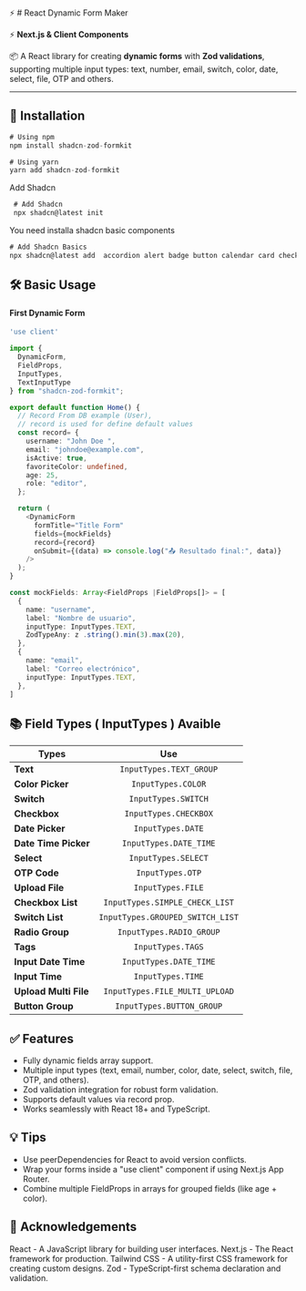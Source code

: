 ⚡️  # React Dynamic Form Maker

⚡️ **Next.js & Client Components**



📦 A React library for creating **dynamic forms** with **Zod validations**, supporting multiple input types: text, number, email, switch, color, date, select, file, OTP and others.

---

## 📌 Installation

```typescript
# Using npm
npm install shadcn-zod-formkit

# Using yarn
yarn add shadcn-zod-formkit
```

 Add Shadcn
 ```typescript 
  # Add Shadcn 
  npx shadcn@latest init
 ```
 You need installa shadcn basic components
 ```typescript 
 # Add Shadcn Basics
 npx shadcn@latest add  accordion alert badge button calendar card checkbox dialog popover form input label select sonner tooltip switch textarea input-otp collapsible input-group radio-group slider button-group
 ```



##  🛠️ Basic Usage
#### First Dynamic Form 

```typescript
'use client'

import { 
  DynamicForm,
  FieldProps,
  InputTypes,
  TextInputType
} from "shadcn-zod-formkit";

export default function Home() {
  // Record From DB example (User),
  // record is used for define default values
  const record= {
    username: "John Doe ",
    email: "johndoe@example.com",
    isActive: true,
    favoriteColor: undefined,
    age: 25,
    role: "editor",
  };

  return (
    <DynamicForm
      formTitle="Title Form"
      fields={mockFields}
      record={record}
      onSubmit={(data) => console.log("📤 Resultado final:", data)}
    />
  );
}

const mockFields: Array<FieldProps |FieldProps[]> = [
  {
    name: "username",
    label: "Nombre de usuario",
    inputType: InputTypes.TEXT,
    ZodTypeAny: z .string().min(3).max(20),
  },
  {
    name: "email",
    label: "Correo electrónico",
    inputType: InputTypes.TEXT,
  },
]
```

## 📚 Field Types ( InputTypes ) Avaible
  | Types                    | Use                            |
  | -------------------------|:-------------------------------:
  | **Text**                 |  `InputTypes.TEXT_GROUP`           | 
  | **Color Picker**         |  `InputTypes.COLOR`                | 
  | **Switch**               |  `InputTypes.SWITCH`               | 
  | **Checkbox**             |  `InputTypes.CHECKBOX`             | 
  | **Date Picker**          |  `InputTypes.DATE`                 | 
  | **Date Time Picker**     |  `InputTypes.DATE_TIME`            | 
  | **Select**               |  `InputTypes.SELECT`               | 
  | **OTP Code**             |  `InputTypes.OTP`                  | 
  | **Upload File**          |  `InputTypes.FILE`                 | 
  | **Checkbox List**        |  `InputTypes.SIMPLE_CHECK_LIST`    | 
  | **Switch List**          |  `InputTypes.GROUPED_SWITCH_LIST`  | 
  | **Radio Group**          |  `InputTypes.RADIO_GROUP`          | 
  | **Tags**                 |  `InputTypes.TAGS`                 | 
  | **Input Date Time**      |  `InputTypes.DATE_TIME`            | 
  | **Input Time**           |  `InputTypes.TIME`                 | 
  | **Upload Multi File**    |  `InputTypes.FILE_MULTI_UPLOAD`    | 
  | **Button Group**         |  `InputTypes.BUTTON_GROUP`         | 



## ✅ Features
  - Fully dynamic fields array support.
  - Multiple input types (text, email, number, color, date, select, switch, file, OTP, and others).
  - Zod validation integration for robust form validation.
  - Supports default values via record prop.
  - Works seamlessly with React 18+ and TypeScript.

## 💡 Tips
  - Use peerDependencies for React to avoid version conflicts.
  - Wrap your forms inside a "use client" component if using Next.js App Router.
  - Combine multiple FieldProps in arrays for grouped fields (like age + color).

## 🧠 Acknowledgements
  React - A JavaScript library for building user interfaces.
  Next.js - The React framework for production.
  Tailwind CSS - A utility-first CSS framework for creating custom designs.
  Zod - TypeScript-first schema declaration and validation.

